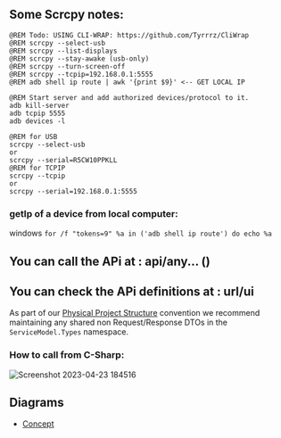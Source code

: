 ## Some Scrcpy notes:
```
@REM Todo: USING CLI-WRAP: https://github.com/Tyrrrz/CliWrap
@REM scrcpy --select-usb
@REM scrcpy --list-displays
@REM scrcpy --stay-awake (usb-only)
@REM scrcpy --turn-screen-off
@REM scrcpy --tcpip=192.168.0.1:5555
@REM adb shell ip route | awk '{print $9}' <-- GET LOCAL IP

@REM Start server and add authorized devices/protocol to it.
adb kill-server
adb tcpip 5555
adb devices -l

@REM for USB
scrcpy --select-usb
or
scrcpy --serial=R5CW10PPKLL
@REM for TCPIP
scrcpy --tcpip
or
scrcpy --serial=192.168.0.1:5555
```


### getIp of a device from local computer:
windows
`for /f "tokens=9" %a in ('adb shell ip route') do echo %a`

## You can call the APi at : api/any... ()
## You can check the APi definitions at : url/ui

As part of our [Physical Project Structure](https://docs.servicestack.net/physical-project-structure) convention we recommend maintaining any shared non Request/Response DTOs in the `ServiceModel.Types` namespace.

### How to call from C-Sharp:
![Screenshot 2023-04-23 184516](https://user-images.githubusercontent.com/68454661/233870359-a9918dc5-9cf1-4492-ba71-99909260656d.png)

## Diagrams
- [Concept](https://github.com/Izocel/AdbMe/blob/c974509a00cbdf7501b2758fa85f8eded65d827c/Diagrams/AdbMe.drawio.pdf)
